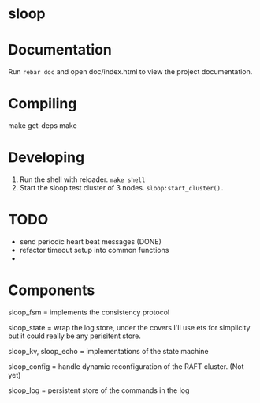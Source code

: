 sloop
=====

Documentation
=====

Run `rebar doc` and open doc/index.html to view the project documentation.

Compiling
======

  make get-deps
  make

Developing
=======

1. Run the shell with reloader. `make shell`
2. Start the sloop test cluster of 3 nodes. `sloop:start_cluster().`


TODO
====

 - send periodic heart beat messages (DONE)
 - refactor timeout setup into common functions
 -

Components
=====

sloop_fsm = implements the consistency protocol

sloop_state = wrap the log store, under the covers I'll use ets for simplicity
but it could really be any perisitent store.

sloop_kv, sloop_echo = implementations of the state machine

sloop_config = handle dynamic reconfiguration of the RAFT cluster. (Not yet)

sloop_log = persistent store of the commands in the log
